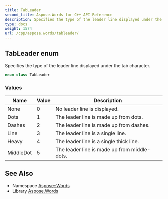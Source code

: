 ```yaml
---
title: TabLeader
second_title: Aspose.Words for C++ API Reference
description: Specifies the type of the leader line displayed under the tab character.
type: docs
weight: 1574
url: /cpp/aspose.words/tableader/
---
```

## TabLeader enum


Specifies the type of the leader line displayed under the tab character.

```cpp
enum class TabLeader
```

### Values

| Name | Value | Description |
| --- | --- | --- |
| None | 0 | No leader line is displayed. |
| Dots | 1 | The leader line is made up from dots. |
| Dashes | 2 | The leader line is made up from dashes. |
| Line | 3 | The leader line is a single line. |
| Heavy | 4 | The leader line is a single thick line. |
| MiddleDot | 5 | The leader line is made up from middle-dots. |

## See Also

* Namespace [Aspose::Words](../)
* Library [Aspose.Words](../../)
